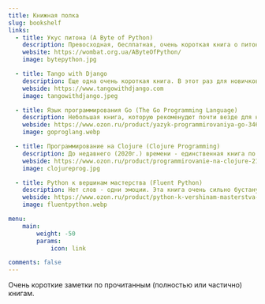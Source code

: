 ```yaml
---
title: Книжная полка
slug: bookshelf
links:
  - title: Укус питона (A Byte of Python)
    description: Превосходная, беслпатная, очень короткая книга о питоне. Содержит самый необходимый минимум для начала разработки. В своё время очень повезло на неё наткнуться, именно с этой книги я начинал своё путешествие не только в мир Python, но и в разработку вообще.
    website: https://wombat.org.ua/AByteOfPython/
    image: bytepython.jpg

  - title: Tango with Django
    description: Еще одна очень короткая книга. В этот раз для новичков в Django. Содержит немногим более дувхста страниц, на которых рассказывается как построить простейший блог на Django. На мой взгляд этой книге лучше бы подошел формат цикла статей. К тому же на текущий момент она уже немного устарела, т.к. актуальная на 2022 год версия Django - 4, а блог в книге строится на Django 2. Тем не менее, она всё еще отлично подходит для ознакомления с фреймворком и написания своего первого веб приложения.
    webside: https://www.tangowithdjango.com
    image: tangowithdjango.jpeg

  - title: Язык программирования Go (The Go Programming Language)
    description: Небольшая книга, которую рекоменудют почти везде для начала изучения. Как по мне - стандартный, хороший, компактный учебник по языку.
    webside: https://www.ozon.ru/product/yazyk-programmirovaniya-go-34671680
    image: goproglang.webp

  - title: Программирование на Clojure (Clojure Programming)
    description: До недавнего (2020г.) времени - единственная книга по Clojure на русском языке. Довольно объемная. Хорошо объясняются концепции языка. Много теории, но очень мало практики. Из-за этого, я бы не рекомендовал начинать с неё изучение Clojure. Всё же мой подход к обучению это компактные книги с большим количеством практических задач и вопросов, а после прочтения Clojure Programming с ходу ничего написать не получится. Однако на русском языке альтернатив просто нет. Есть вышедшая в 2020 книга Ивана Гришаева "Clojure на производстве", но её содержание подразумевает, что читатель уже имеет представление и какой-то опыт в языке. 
    webside: https://www.ozon.ru/product/programmirovanie-na-clojure-21296773
    image: clojureprog.jpg

  - title: Python к вершинам мастерства (Fluent Python)
    description: Нет слов - одни эмоции. Эта книга очень сильно бустанула моё понимание языка. Раскрыла новые возможности применения стандартной библиотеки. Возможно, если вы прочитали все талмуды Лутца, то в книге будет не так много новых знаний, но в целом очень горячо её советую всем интересующимся.
    webside: https://www.ozon.ru/product/python-k-vershinam-masterstva-135305378
    image: fluentpython.webp

menu:
    main: 
        weight: -50
        params:
            icon: link

comments: false
---
```


Очень короткие заметки по прочитанным (полностью или частично) книгам.
